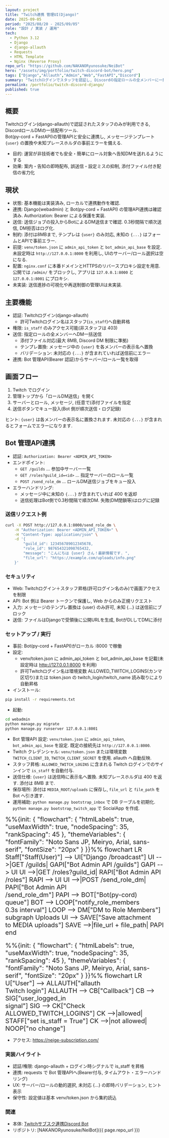 ```yaml
---
layout: project
title: "Twitch連携 管理UI(Django)"
date: 2025-09-05
period: "2025/08/20 - 2025/09/05"
role: "設計 / 実装 / 運用"
tech:
  - Python 3.12
  - Django
  - django-allauth
  - Requests
  - HTML Template
  - Nginx (Reverse Proxy)
repo_url: "https://github.com/NAKANORyunosuke/NeiBot"
hero: "/assets/img/portfolio/twitch-discord-bot/hero.png"
tags: ["Django","Allauth","Admin","Web","FastAPI","Discord"]
summary: "Twitchログインでスタッフを認証し, Discordの指定ロールの全メンバーに一括DMを送る管理UI. ファイル添付, テンプレ置換, 事前バリデーション, Bot管理API連携を実装. "
permalink: /portfolio/twitch-discord-django/
published: true
---
```


## 概要
Twitchログイン(django-allauth)で認証されたスタッフのみが利用できる, DiscordロールDMの一括配布ツール.   
Bot(py-cord + FastAPI)の管理APIと安全に連携し, メッセージテンプレート `{user}` の置換や未知プレースホルダの事前エラーを備える. 

- 目的: 運営が非技術者でも安全・簡単にロール対象へ告知DMを送れるようにする
- 効果: 案内・告知の即時配布, 誤送信・設定ミスの抑制, 添付ファイル付き配信の省力化

## 現状
- 状態: 基本機能は実装済み, ローカルで連携動作を確認.
- 連携: Django(webadmin) と Bot(py-cord + FastAPI) の管理API連携は確認済み. Authorization: Bearer による保護を実装.
- 送信: 送信ジョブの投入からBotによるDM送信まで確認. 0.3秒間隔で順次送信, DM拒否はログ化.
- 制約: 添付は8MBまで, テンプレは `{user}` のみ対応, 未知の `{...}` はフォームとAPIで事前エラー.
- 前提: `venv/token.json` に `admin_api_token` と `bot_admin_api_base` を設定. 未設定時は `http://127.0.0.1:8000` を利用し, UIのサーバー/ロール選択は空になる.
- 配置: `nginx.conf` に本番ドメインとHTTPSのリバースプロキシ設定を用意. 公開では `/admin/` をブロックし, アプリは `127.0.0.1:8000` と `127.0.0.1:8001` にプロキシ.
- 未実装: 送信進捗の可視化や再送制御の管理UIは未実装.

## 主要機能
- 認証: Twitchログイン(django-allauth)
    - 許可Twitchログイン名はスタッフ(`is_staff`)へ自動昇格
- 権限: `is_staff` のみアクセス可能(非スタッフは 403)
- 送信: 指定ロールの全メンバーへDM一括送信
    - 添付ファイル対応(最大 8MB, Discord DM 制限に準拠)
    - テンプレ置換: メッセージ中の `{user}` を各メンバーの表示名へ置換
    - バリデーション: 未対応の `{...}` が含まれていれば送信前にエラー
- 連携: Bot 管理API(Bearer 認証)からサーバー/ロール一覧を取得

## 画面フロー
1) Twitch でログイン  
2) 管理トップから「ロールDM送信」を開く  
3) サーバーとロール, メッセージ, (任意で)添付ファイルを指定  
4) 送信ボタンでキュー投入(Bot 側が順次送信・ログ記録)

ヒント: `{user}` は各メンバーの表示名に置換されます. 未対応の `{...}` が含まれるとフォームでエラーになります. 

## Bot 管理API連携
- 認証: `Authorization: Bearer <ADMIN_API_TOKEN>`
- エンドポイント:
    - `GET /guilds` … 参加中サーバー一覧
    - `GET /roles?guild_id=<id>` … 指定サーバーのロール一覧
    - `POST /send_role_dm` … ロールDM送信ジョブをキュー投入
- エラーハンドリング:
    - メッセージ中に未知の `{...}` が含まれていれば 400 を返却
    - 送信処理はBot側で0.3秒間隔で順次DM. 失敗(DM閉鎖等)はログに記録

### 送信リクエスト例
```bash
curl -X POST http://127.0.0.1:8000/send_role_dm \
    -H "Authorization: Bearer <ADMIN_API_TOKEN>" \
    -H "Content-Type: application/json" \
    -d '{
        "guild_id": 123456789012345678,
        "role_id": 987654321098765432,
        "message": "こんにちは {user} さん！最新情報です. ",
        "file_url": "https://example.com/uploads/info.png"
    }'
```

### セキュリティ
- Web: Twitchログイン＋スタッフ昇格(許可ログイン名のみ)で画面アクセスを制限
- API: Bot 側は Bearer トークンで保護し, Web からのみ正規リクエスト
- 入力: メッセージのテンプレ置換は {user} のみ許可, 未知 {...} は送信前にブロック
- 送信: ファイルはDjangoで受領後に公開URLを生成, BotがDLしてDMに添付

### セットアップ / 実行
- 事前: Bot(py-cord + FastAPI)がローカル :8000 で稼働
- 設定:
    - venv/token.json に admin_api_token と bot_admin_api_base を記載(未設定時は http://127.0.0.1:8000 を利用)
    - 許可Twitchログイン名は環境変数 ALLOWED_TWITCH_LOGINS(カンマ区切り)または token.json の twitch_login/twitch_name 読み取りにより自動昇格
- インストール:
```bash
pip install -r requirements.txt
```
- 起動:
```bash
cd webadmin
python manage.py migrate
python manage.py runserver 127.0.0.1:8001
```

- Bot 管理API 設定: `venv/token.json` に `admin_api_token`, `bot_admin_api_base` を設定. 既定の接続先は `http://127.0.0.1:8000`.
- Twitch クレデンシャル: `venv/token.json` または環境変数 `TWITCH_CLIENT_ID`, `TWITCH_CLIENT_SECRET` を使用. allauth へ自動反映.
- スタッフ昇格: `ALLOWED_TWITCH_LOGINS` に含まれる Twitch ログインでのサインインで `is_staff` を自動付与.
- 送信仕様: `{user}` は送信時に表示名へ置換. 未知プレースホルダは 400 を返す. 添付は 8MB まで.
- 保存場所: 添付は `MEDIA_ROOT/uploads` に保存し, `file_url` と `file_path` を Bot へ引き渡す.
- 運用補助: `python manage.py bootstrap_inbox` で DB テーブルを初期化. `python manage.py bootstrap_twitch_app` で SocialApp を作成.

<div class="mermaid" markdown="0" style="font-size:20px; overflow-x:auto; max-width:100%;">
%%{init: {
  "flowchart": { "htmlLabels": true, "useMaxWidth": true, "nodeSpacing": 35, "rankSpacing": 45 },
  "themeVariables": { "fontFamily": "Noto Sans JP, Meiryo, Arial, sans-serif", "fontSize": "20px" }
}}%%
flowchart LR
  Staff["Staff(User)"] --> UI["Django /broadcast"]
  UI -->|GET /guilds| GAPI["Bot Admin API /guilds"]
  GAPI --> UI
  UI -->|GET /roles?guild_id| RAPI["Bot Admin API<br/>/roles"]
  RAPI --> UI
  UI -->|POST /send_role_dm| PAPI["Bot Admin API<br/>/send_role_dm"]
  PAPI --> BOT["Bot(py-cord)<br/>queue"]
  BOT --> LOOP["notify_role_members<br/>0.3s interval"]
  LOOP --> DM["DM to Role Members"]
  subgraph Uploads
    UI --> SAVE["Save attachment<br/>to MEDIA uploads"]
    SAVE -->|file_url + file_path| PAPI
  end
</div>

<br>

<div class="mermaid" markdown="0" style="font-size:20px; overflow-x:auto; max-width:100%;">
%%{init: {
  "flowchart": { "htmlLabels": true, "useMaxWidth": true, "nodeSpacing": 35, "rankSpacing": 45 },
  "themeVariables": { "fontFamily": "Noto Sans JP, Meiryo, Arial, sans-serif", "fontSize": "20px" }
}}%%
flowchart LR
  U["User"] --> ALLAUTH["allauth<br/>Twitch login"]
  ALLAUTH --> CB["Callback"]
  CB --> SIG["user_logged_in<br/>signal"]
  SIG --> CK["Check<br/>ALLOWED_TWITCH_LOGINS"]
  CK -->|allowed| STAFF["set is_staff = True"]
  CK -->|not allowed| NOOP["no change"]
</div>

- アクセス: <a href="https://neige-subscription.com/">https://neige-subscription.com/</a>

### 実装ハイライト

- 認証/権限: django-allauth + ログイン時シグナルで is_staff を昇格
- 連携: requests で Bot 管理APIへ(Bearer付与, タイムアウト・エラーハンドリング)
- UX: サーバー/ロールの動的選択, 未対応 {...} の即時バリデーション, ヒント表示
- 保守性: 設定値は基本 venv/token.json から集約読込

### 関連
- 本体: [Twitchサブスク連携Discord Bot](/portfolio/twitch-discord-bot/)
- リポジトリ: [NAKANORyunosuke/NeiBot]({{ page.repo_url }})

